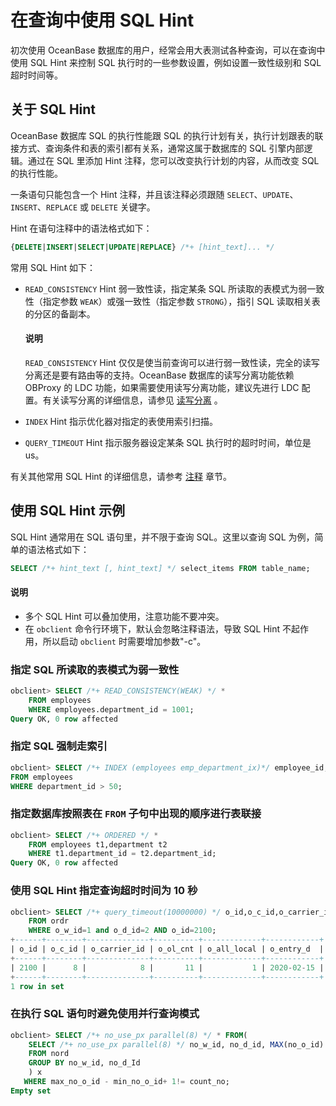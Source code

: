 # 在查询中使用 SQL Hint

初次使用 OceanBase 数据库的用户，经常会用大表测试各种查询，可以在查询中使用 SQL Hint 来控制 SQL 执行时的一些参数设置，例如设置一致性级别和 SQL 超时时间等。

## 关于 SQL Hint

OceanBase 数据库 SQL 的执行性能跟 SQL 的执行计划有关，执行计划跟表的联接方式、查询条件和表的索引都有关系，通常这属于数据库的 SQL 引擎内部逻辑。通过在 SQL 里添加 Hint 注释，您可以改变执行计划的内容，从而改变 SQL 的执行性能。

一条语句只能包含一个 Hint 注释，并且该注释必须跟随 `SELECT`、`UPDATE`、`INSERT`、`REPLACE` 或 `DELETE` 关键字。

Hint 在语句注释中的语法格式如下：

```sql
{DELETE|INSERT|SELECT|UPDATE|REPLACE} /*+ [hint_text]... */
```

常用 SQL Hint 如下：

* `READ_CONSISTENCY` Hint 弱一致性读，指定某条 SQL 所读取的表模式为弱一致性（指定参数 `WEAK`）或强一致性（指定参数 `STRONG`），指引 SQL 读取相关表的分区的备副本。

    <main id="notice" type='explain'>
     <h4>说明</h4>
     <p> <code>READ_CONSISTENCY</code> Hint 仅仅是使当前查询可以进行弱一致性读，完全的读写分离还是要有路由等的支持。OceanBase 数据库的读写分离功能依赖 OBProxy 的 LDC 功能，如果需要使用读写分离功能，建议先进行 LDC 配置。有关读写分离的详细信息，请参见 <a href="../../../7.reference/2.administrator-guide/1.database-connection-and-routing/7.route-management/4.odp-routing-policy/1.read-write-splitting.md">读写分离</a> 。  </p>
    </main>

* `INDEX` Hint 指示优化器对指定的表使用索引扫描。

* `QUERY_TIMEOUT` Hint 指示服务器设定某条 SQL 执行时的超时时间，单位是 us。

有关其他常用 SQL Hint 的详细信息，请参考 [注释](../../../7.reference/4.development-reference1.sql-syntax/2.common-tenant-of-mysql-mode/1.basic-elements-of-mysql-mode/7.annotation-of-mysql-mode.md) 章节。

## 使用 SQL Hint 示例

SQL Hint 通常用在 SQL 语句里，并不限于查询 SQL。这里以查询 SQL 为例，简单的语法格式如下：

```sql
SELECT /*+ hint_text [, hint_text] */ select_items FROM table_name;
```

<main id="notice" type='explain'>
  <h4>说明</h4>
  <p><ul><li>多个 SQL Hint 可以叠加使用，注意功能不要冲突。</li><li>在 <code>obclient</code> 命令行环境下，默认会忽略注释语法，导致 SQL Hint 不起作用，所以启动 <code>obclient</code> 时需要增加参数"-c"。</li></ul> </p>
</main>

### 指定 SQL 所读取的表模式为弱一致性

```sql
obclient> SELECT /*+ READ_CONSISTENCY(WEAK) */ * 
    FROM employees 
    WHERE employees.department_id = 1001;
Query OK, 0 row affected 
```

### 指定 SQL 强制走索引

```sql
obclient> SELECT /*+ INDEX (employees emp_department_ix)*/ employee_id, department_id
FROM employees 
WHERE department_id > 50;
```

### 指定数据库按照表在 `FROM` 子句中出现的顺序进行表联接

```sql
obclient> SELECT /*+ ORDERED */ * 
    FROM employees t1,department t2
    WHERE t1.department_id = t2.department_id;
Query OK, 0 row affected 
```

### 使用 SQL Hint 指定查询超时时间为 10 秒

```sql
obclient> SELECT /*+ query_timeout(10000000) */ o_id,o_c_id,o_carrier_id,o_ol_cnt,o_all_local,o_entry_d 
    FROM ordr   
    WHERE o_w_id=1 and o_d_id=2 AND o_id=2100;
+------+--------+--------------+----------+-------------+------------+
| o_id | o_c_id | o_carrier_id | o_ol_cnt | o_all_local | o_entry_d  |
+------+--------+--------------+----------+-------------+------------+
| 2100 |      8 |            8 |       11 |           1 | 2020-02-15 |
+------+--------+--------------+----------+-------------+------------+
1 row in set 
```

### 在执行 SQL 语句时避免使用并行查询模式

```sql
obclient> SELECT /*+ no_use_px parallel(8) */ * FROM(
    SELECT /*+ no_use_px parallel(8) */ no_w_id, no_d_id, MAX(no_o_id) max_no_o_id, MIN(no_o_id) min_no_o_id, COUNT(*) count_no
    FROM nord
    GROUP BY no_w_id, no_d_Id
    ) x
   WHERE max_no_o_id - min_no_o_id+ 1!= count_no;
Empty set 
```

